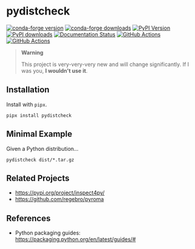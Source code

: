 # pydistcheck

[![conda-forge version](https://img.shields.io/conda/vn/conda-forge/pydistcheck.svg)](https://anaconda.org/conda-forge/pydistcheck)
[![conda-forge downloads](https://img.shields.io/conda/dn/conda-forge/pydistcheck.svg)](https://anaconda.org/conda-forge/pydistcheck)
[![PyPI Version](https://img.shields.io/pypi/v/pydistcheck.svg?logo=pypi&logoColor=white)](https://pypi.org/project/pydistcheck)
[![PyPI downloads](https://static.pepy.tech/badge/pydistcheck)](https://pypi.org/project/pydistcheck)
[![Documentation Status](https://readthedocs.org/projects/pydistcheck/badge/?version=latest)](https://pydistcheck.readthedocs.io/)
[![GitHub Actions](https://github.com/jameslamb/pydistcheck/workflows/unit-tests/badge.svg?branch=main)](https://github.com/jameslamb/pydistcheck/actions/workflows/unit-tests.yml)
[![GitHub Actions](https://github.com/jameslamb/pydistcheck/workflows/smoke-tests/badge.svg?branch=main)](https://github.com/jameslamb/pydistcheck/actions/workflows/smoke-tests.yml)

> **Warning**
>
> This project is very-very-very new and will change significantly.
> If I was you, **I wouldn't use it**.

## Installation

Install with `pipx`.

```shell
pipx install pydistcheck
```

## Minimal Example

Given a Python distribution...

```shell
pydistcheck dist/*.tar.gz
```

## Related Projects

* https://pypi.org/project/inspect4py/
* https://github.com/regebro/pyroma

## References

* Python packaging guides: https://packaging.python.org/en/latest/guides/#
